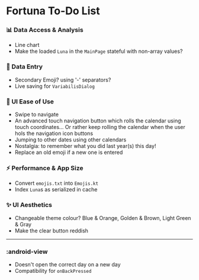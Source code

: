 # Fortuna To-Do List

### 📊 Data Access & Analysis

* Line chart
* Make the loaded `Luna` in the `MainPage` stateful with non-array values?

### 📝 Data Entry

* Secondary Emoji? using '-' separators?
* Live saving for `VariabilisDialog`

### 🚀 UI Ease of Use

* Swipe to navigate
* An advanced touch navigation button which rolls the calendar using touch coordinates...
  Or rather keep rolling the calendar when the user hols the navigation icon buttons
* Jumping to other dates using other calendars
* Nostalgia: to remember what you did last year(s) this day!
* Replace an old emoji if a new one is entered

### ⚡ Performance & App Size

* Convert `emojis.txt` into `Emojis.kt`
* Index `Luna`s as serialized in cache

### ✨ UI Aesthetics

* Changeable theme colour? Blue & Orange, Golden & Brown, Light Green & Gray
* Make the clear button reddish

---

### :android-view

* Doesn't open the correct day on a new day
* Compatibility for `onBackPressed`
